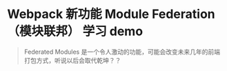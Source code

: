 # Webpack 新功能 Module Federation（模块联邦） 学习 demo

> Federated Modules 是一个令人激动的功能，可能会改变未来几年的前端打包方式，听说以后会取代乾坤？？